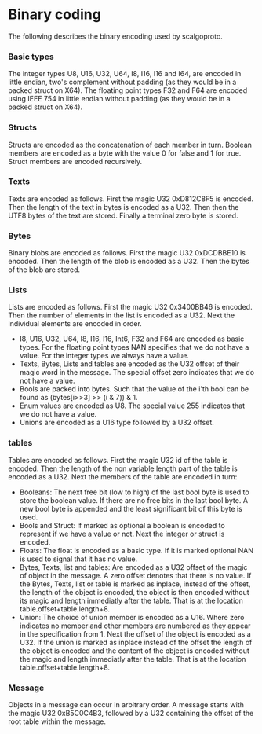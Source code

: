 # Binary coding
The following describes the binary encoding used by scalgoproto.

### Basic types
The integer types U8, U16, U32, U64, I8, I16, I16 and I64, are encoded in little endian, two's complement without padding (as they would be in a packed struct on X64).
The floating point types F32 and F64 are encoded using IEEE 754 in little endian without padding (as they would be in a packed struct on X64).

### Structs
Structs are encoded as the concatenation of each member in turn. Boolean members are encoded as a byte with the value 0 for false and 1 for true. Struct members are encoded recursively.

### Texts
Texts are encoded as follows. First the magic U32 0xD812C8F5 is encoded. Then the length of the text in bytes is encoded as a U32. Then then the UTF8 bytes of the text are stored. Finally a terminal zero byte is stored.

### Bytes
Binary blobs are encoded as follows. First the magic U32 0xDCDBBE10 is encoded. Then the length of the blob is encoded as a U32. Then the bytes of the blob are stored.

### Lists
Lists are encoded as follows. First the magic U32 0x3400BB46 is encoded. Then the number of elements in the list is encoded as a U32. Next the individual elements are encoded in order.

* I8, U16, U32, U64, I8, I16, I16, Int6, F32 and F64 are encoded as basic types. For the floating point types NAN specifies that we do not have a value. For the integer types we always have a value.
* Texts, Bytes, Lists and tables are encoded as the U32 offset of their magic word in the message. The special offset zero indicates that we do not have a value.
* Bools are packed into bytes. Such that the value of the i'th bool can be found as (bytes[i>>3] >> (i & 7)) & 1.
* Enum values are encoded as U8. The special value 255 indicates that we do not have a value.
* Unions are encoded as a U16 type followed by a U32 offset.

### tables
Tables are encoded as follows. First the magic U32 id of the table is encoded. Then the length of the non variable length part of the table is encoded as a U32. Next the members of the table are encoded in turn:

* Booleans: The next free bit (low to high) of the last bool byte is used to store the boolean value. If there are no free bits in the last bool byte.  A new bool byte is appended and the least significant bit of this byte is used.
* Bools and Struct: If marked as optional a boolean is encoded to represent if we have a value or not. Next the integer or struct is encoded.
* Floats: The float is encoded as a basic type. If it is marked optional NAN is used to signal that it has no value.
* Bytes, Texts, list and tables: Are encoded as a U32 offset of the magic of object in the message.  A zero offset denotes that there is no value. If the Bytes, Texts, list or table is marked as inplace, instead of the offset, the length of the object is encoded, the object is then encoded without its magic and length immediatly after the table. That is at the location table.offset+table.length+8.
* Union: The choice of union member is encoded as a U16. Where zero indicates no member and other members are numbered as they appear in the specification from 1. Next the offset of the object is encoded as a U32. If the union is marked as inplace instead of the offset the length of the object is encoded and the content of the object is encoded without the magic and length immediatly after the table. That is at the location table.offset+table.length+8.

### Message
Objects in a message can occur in arbitrary order.  A message starts with the magic U32 0xB5C0C4B3, followed by a U32 containing the offset of the root table within the message.
